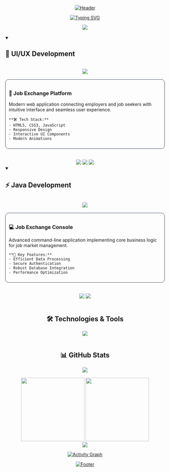 <div align="center">

[![Header](https://capsule-render.vercel.app/api?type=waving&color=8B5CF6&height=200&section=header&text=Welcome%20to%20My%20Project%20Portfolio&fontSize=40&fontColor=ffffff&animation=fadeIn&fontAlignY=35&desc=Innovation%20through%20code%20|%20Building%20digital%20solutions&descAlignY=55&descAlign=62)](https://github.com/Gerasha0)

[![Typing SVG](https://readme-typing-svg.herokuapp.com?font=JetBrains+Mono&weight=600&size=24&pause=1000&color=8B5CF6&center=true&vCenter=true&random=false&width=600&lines=Frontend+Developer;Java+Developer;UI%2FUX+Enthusiast)](https://git.io/typing-svg)

</div>

<div align="center">
  <img src="https://komarev.com/ghpvc/?username=Gerasha0&color=8B5CF6&style=for-the-badge&label=PROFILE+VIEWS"/>
</div>

<br>
<details open>
<summary><h2>🎨 UI/UX Development</h2></summary>

<div align="center">
  <br>
  <a href="https://github.com/Gerasha0/JobExchangeWebsite">
    <img src="https://github-readme-stats.vercel.app/api/pin/?username=Gerasha0&repo=JobExchangeWebsite&theme=dark&bg_color=1e293b&title_color=8B5CF6&icon_color=8B5CF6&text_color=ffffff&border_color=334155&border_radius=10"/>
  </a>
  
  <br>
  <br>
  
  <div align="left" style="border: 1px solid #334155; padding: 10px; border-radius: 10px;">
    <h3>🌟 Job Exchange Platform</h3>
    <p>Modern web application connecting employers and job seekers with intuitive interface and seamless user experience.</p>
    
    **🛠️ Tech Stack:**
    - HTML5, CSS3, JavaScript
    - Responsive Design
    - Interactive UI Components
    - Modern Animations
  </div>

  <br>
  <br>
  
  <div>
    <img src="https://img.shields.io/badge/HTML5-E34F26?style=for-the-badge&logo=html5&logoColor=white"/>
    <img src="https://img.shields.io/badge/CSS3-1572B6?style=for-the-badge&logo=css3&logoColor=white"/>
    <img src="https://img.shields.io/badge/JavaScript-F7DF1E?style=for-the-badge&logo=javascript&logoColor=black"/>
  </div>
</div>

</details>

<details open>
<summary><h2>⚡ Java Development</h2></summary>

<div align="center">
  <br>
  <a href="ссылка_на_проект">
    <img src="https://github-readme-stats.vercel.app/api/pin/?username=Gerasha0&repo=job-exchange-console&theme=dark&bg_color=1e293b&title_color=8B5CF6&icon_color=8B5CF6&text_color=ffffff&border_color=334155&border_radius=10"/>
  </a>
  
  <br>
  <br>
  
  <div align="left" style="border: 1px solid #334155; padding: 10px; border-radius: 10px;">
    <h3>💻 Job Exchange Console</h3>
    <p>Advanced command-line application implementing core business logic for job market management.</p>
    
    **🔧 Key Features:**
    - Efficient Data Processing
    - Secure Authentication
    - Robust Database Integration
    - Performance Optimization
  </div>

  <br>
  <br>
  
  <div>
    <img src="https://img.shields.io/badge/Java-ED8B00?style=for-the-badge&logo=openjdk&logoColor=white"/>
    <img src="https://img.shields.io/badge/Maven-C71A36?style=for-the-badge&logo=apache-maven&logoColor=white"/>
  </div>
</div>

</details>


<br>

<div align="center">

## 🛠️ Technologies & Tools

<img src="https://skillicons.dev/icons?i=java,spring,html,css,js,git,github,docker,postgresql&theme=dark" />

<br>
<br>

## 📊 GitHub Stats

<img src="https://github-profile-trophy.vercel.app/?username=Gerasha0&theme=darkhub&no-frame=true&column=7&margin-w=15&margin-h=15" />

<br>
<br>

<img src="https://github-readme-stats.vercel.app/api?username=Gerasha0&show_icons=true&theme=dark&bg_color=1e293b&title_color=8B5CF6&icon_color=8B5CF6&text_color=ffffff&border_color=334155&border_radius=10&include_all_commits=true&count_private=true" height="200"/>

<img src="https://github-readme-stats.vercel.app/api/top-langs/?username=Gerasha0&layout=compact&theme=dark&bg_color=1e293b&title_color=8B5CF6&icon_color=8B5CF6&text_color=ffffff&border_color=334155&border_radius=10" height="200"/>

<br>

<img src="https://github-readme-streak-stats.herokuapp.com?user=Gerasha0&theme=dark&background=1e293b&ring=8B5CF6&fire=8B5CF6&currStreakLabel=8B5CF6&border=334155&border_radius=10" />

<br>

[![Activity Graph](https://github-readme-activity-graph.vercel.app/graph?username=Gerasha0&bg_color=1e293b&color=8B5CF6&line=8B5CF6&point=FFFFFF&area=true&border_color=334155&radius=10)](https://github.com/Gerasha0)

</div>

<div align="center">

[![Footer](https://capsule-render.vercel.app/api?type=waving&color=8B5CF6&height=100&section=footer)](https://github.com/Gerasha0)

</div>
